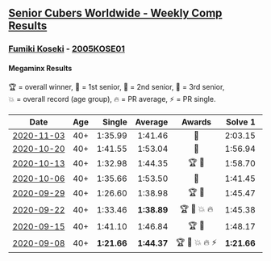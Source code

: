 <style>table {white-space: nowrap;}</style>

## [Senior Cubers Worldwide - Weekly Comp Results](/scw-comp/results/)
### [Fumiki Koseki](README.md) - [2005KOSE01](https://www.worldcubeassociation.org/persons/2005KOSE01?event=minx)
#### Megaminx Results

<span style="white-space: nowrap;">🏆 = overall winner</span>, <span style="white-space: nowrap;">🥇 = 1st senior</span>, <span style="white-space: nowrap;">🥈 = 2nd senior</span>, <span style="white-space: nowrap;">🥉 = 3rd senior</span>, <span style="white-space: nowrap;">💥 = overall record (age group)</span>, <span style="white-space: nowrap;">🔥 = PR average</span>, <span style="white-space: nowrap;">⚡ = PR single</span>.

| Date | Age | Single | Average | Awards | Solve 1 | Solve 2 | Solve 3 | Solve 4 | Solve 5 | Video |
| :--: | :--: | --: | --: | :--: | --: | --: | --: | --: | --: | :-- |
| [2020-11-03](../../results/2020-11-03/minx.md) | 40+ | 1:35.99 | 1:41.46 | 🥈 | 2:03.15 | 1:36.52 | 1:48.05 | 1:35.99 | 1:39.82 | [Desktop](https://www.facebook.com/events/814285582657691/permalink/817766725642910) / [Mobile](https://m.facebook.com/events/814285582657691?view=permalink&id=817766725642910) |
| [2020-10-20](../../results/2020-10-20/minx.md) | 40+ | 1:41.55 | 1:53.04 | 🥈 | 1:56.94 | 1:41.55 | 1:55.52 | 2:02.12 | 1:46.67 | [Desktop](https://www.facebook.com/events/1017705805364611/permalink/1023562108112314) / [Mobile](https://m.facebook.com/events/1017705805364611?view=permalink&id=1023562108112314) |
| [2020-10-13](../../results/2020-10-13/minx.md) | 40+ | 1:32.98 | 1:44.35 | 🏆 🥇 | 1:58.70 | 1:32.98 | 1:49.93 | 1:35.77 | 1:47.36 | [Desktop](https://www.facebook.com/events/2855876438029747/permalink/2863143357303055) / [Mobile](https://m.facebook.com/events/2855876438029747?view=permalink&id=2863143357303055) |
| [2020-10-06](../../results/2020-10-06/minx.md) | 40+ | 1:35.66 | 1:53.50 | 🥈 | 1:41.45 | 3:06.70 | 1:35.66 | 1:44.55 | 2:14.49 | [Desktop](https://www.facebook.com/events/2645965315652815/permalink/2652052705044076) / [Mobile](https://m.facebook.com/events/2645965315652815?view=permalink&id=2652052705044076) |
| [2020-09-29](../../results/2020-09-29/minx.md) | 40+ | 1:26.60 | 1:38.98 | 🏆 🥇 | 1:45.47 | 1:46.13 | 1:26.60 | 1:30.76 | 1:40.72 | [Desktop](https://www.facebook.com/events/1202263490156156/permalink/1207960279586477) / [Mobile](https://m.facebook.com/events/1202263490156156?view=permalink&id=1207960279586477) |
| [2020-09-22](../../results/2020-09-22/minx.md) | 40+ | 1:33.46 | **1:38.89** | 🏆 🥇 💥 🔥 | 1:45.38 | 1:37.77 | 1:33.53 | 1:33.46 | 1:49.18 | [Desktop](https://www.facebook.com/events/349197636276246/permalink/350482712814405) / [Mobile](https://m.facebook.com/events/349197636276246?view=permalink&id=350482712814405) |
| [2020-09-15](../../results/2020-09-15/minx.md) | 40+ | 1:41.10 | 1:46.84 | 🏆 🥇 | 1:48.17 | 1:41.10 | 1:51.98 | 1:49.69 | 1:42.65 | [Desktop](https://www.facebook.com/events/3404368289613252/permalink/3417652994951448) / [Mobile](https://m.facebook.com/events/3404368289613252?view=permalink&id=3417652994951448) |
| [2020-09-08](../../results/2020-09-08/minx.md) | 40+ | **1:21.66** | **1:44.37** | 🏆 🥇 💥 🔥 ⚡ | **1:21.66** | 1:53.03 | 1:50.87 | 1:51.97 | 1:30.27 | [Desktop](https://www.facebook.com/events/660661614881054/permalink/665531487727400) / [Mobile](https://m.facebook.com/events/660661614881054?view=permalink&id=665531487727400) |


<!-- Global site tag (gtag.js) - Google Analytics -->
<script async src="https://www.googletagmanager.com/gtag/js?id=UA-86348435-3"></script>
<script>window.dataLayer = window.dataLayer || []; function gtag() {dataLayer.push(arguments);} gtag('js', new Date()); gtag('config', 'UA-86348435-3');</script>

